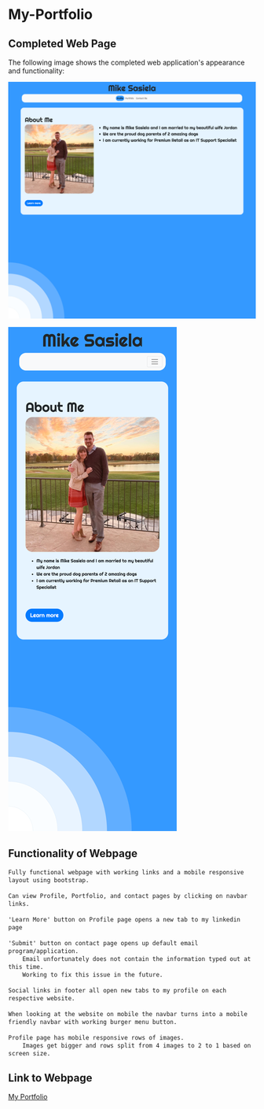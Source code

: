 # My-Portfolio

## Completed Web Page

The following image shows the completed web application's appearance and functionality:


![Completed Webpage Image](./assets/images/desktop.png)

![Completed Webpage Mobile Image](./assets/images/mobile.png)



## Functionality of Webpage

```
Fully functional webpage with working links and a mobile responsive layout using bootstrap. 

Can view Profile, Portfolio, and contact pages by clicking on navbar links.

'Learn More' button on Profile page opens a new tab to my linkedin page

'Submit' button on contact page opens up default email program/application. 
    Email unfortunately does not contain the information typed out at this time.
    Working to fix this issue in the future.

Social links in footer all open new tabs to my profile on each respective website.

When looking at the website on mobile the navbar turns into a mobile friendly navbar with working burger menu button.

Profile page has mobile responsive rows of images.
    Images get bigger and rows split from 4 images to 2 to 1 based on screen size.

```

## Link to Webpage 
[My Portfolio](https://msas12.github.io/My-Portfolio/)